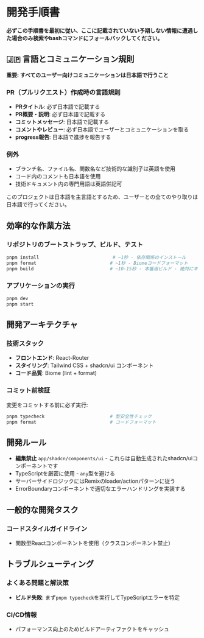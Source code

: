 # 開発手順書

**必ずこの手順書を最初に従い、ここに記載されていない予期しない情報に遭遇した場合のみ検索やbashコマンドにフォールバックしてください。**

## 🇯🇵 言語とコミュニケーション規則

**重要: すべてのユーザー向けコミュニケーションは日本語で行うこと**

### PR（プルリクエスト）作成時の言語規則
- **PRタイトル**: 必ず日本語で記載する
- **PR概要・説明**: 必ず日本語で記載する
- **コミットメッセージ**: 日本語で記載する
- **コメントやレビュー**: 必ず日本語でユーザーとコミュニケーションを取る
- **progress報告**: 日本語で進捗を報告する

### 例外
- ブランチ名、ファイル名、関数名など技術的な識別子は英語を使用
- コード内のコメントも日本語を使用
- 技術ドキュメント内の専門用語は英語併記可

このプロジェクトは日本語を主言語とするため、ユーザーとの全てのやり取りは日本語で行ってください。

## 効率的な作業方法

### リポジトリのブートストラップ、ビルド、テスト
```bash
pnpm install                           # ~1秒 - 依存関係のインストール
pnpm format                           # ~1秒 - Biomeコードフォーマット
pnpm build                            # ~10-15秒 - 本番用ビルド - 絶対にキャンセルしない
```

### アプリケーションの実行
```bash
pnpm dev
pnpm start
```

## 開発アーキテクチャ

### 技術スタック
- **フロントエンド**: React-Router
- **スタイリング**: Tailwind CSS + shadcn/ui コンポーネント
- **コード品質**: Biome (lint + format)

### コミット前検証
変更をコミットする前に必ず実行:
```bash
pnpm typecheck                        # 型安全性チェック
pnpm format                           # コードフォーマット
```

## 開発ルール

- **編集禁止** `app/shadcn/components/ui` - これらは自動生成されたshadcn/uiコンポーネントです
- TypeScriptを厳密に使用 - `any`型を避ける
- サーバーサイドロジックにはRemixのloader/actionパターンに従う
- ErrorBoundaryコンポーネントで適切なエラーハンドリングを実装する

## 一般的な開発タスク

### コードスタイルガイドライン
- 関数型Reactコンポーネントを使用（クラスコンポーネント禁止）

## トラブルシューティング

### よくある問題と解決策
- **ビルド失敗**: まず`pnpm typecheck`を実行してTypeScriptエラーを特定

### CI/CD情報
- パフォーマンス向上のためビルドアーティファクトをキャッシュ
